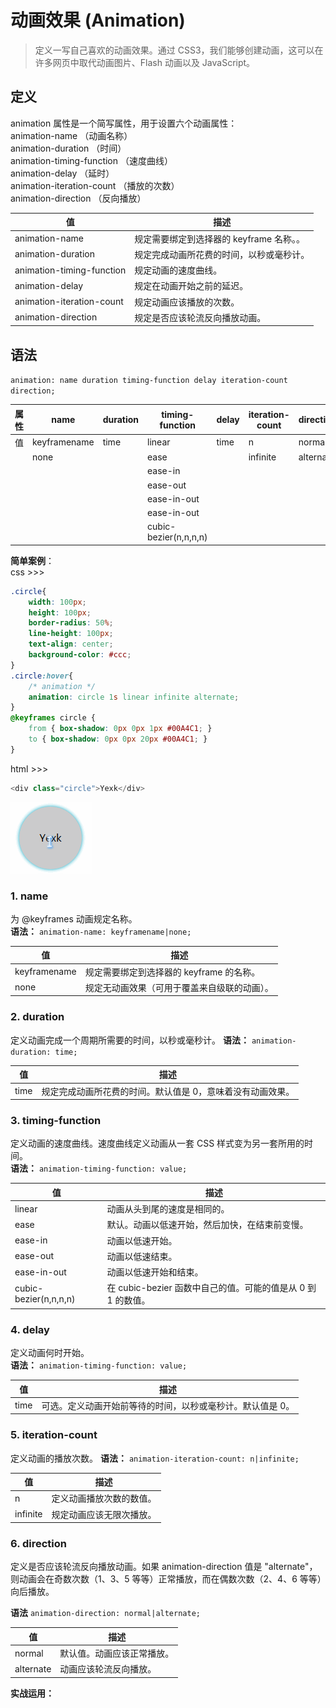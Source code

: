 # 动画效果 (Animation)
> 定义一写自己喜欢的动画效果。通过 CSS3，我们能够创建动画，这可以在许多网页中取代动画图片、Flash 动画以及 JavaScript。

## 定义
animation 属性是一个简写属性，用于设置六个动画属性：    
animation-name （动画名称）   
animation-duration （时间）   
animation-timing-function （速度曲线）   
animation-delay （延时）   
animation-iteration-count （播放的次数）   
animation-direction （反向播放）    

| 值 | 描述 |
| -- | --   |
| animation-name | 	规定需要绑定到选择器的 keyframe 名称。。|
| animation-duration | 	规定完成动画所花费的时间，以秒或毫秒计。|
| animation-timing-function | 	规定动画的速度曲线。|
| animation-delay | 	规定在动画开始之前的延迟。|
| animation-iteration-count | 	规定动画应该播放的次数。|
| animation-direction | 	规定是否应该轮流反向播放动画。| 
  
## 语法
`animation: name duration timing-function delay iteration-count direction;`   

| 属性 | name | duration | timing-function | delay | iteration-count | direction |
| --------- | ---- | -------- | --------------- | ----- | --------------- | --------- |
| 值 | keyframename | time | linear | time  | n | normal |
|    | none |  | ease |  | infinite | alternate |
|    |      |  | ease-in |  | | |
|    |      |  | ease-out  |  | | |
|    |      |  | ease-in-out  |  | | |
|    |      |  | ease-in-out  |  | | |
|    |      |  | cubic-bezier(n,n,n,n) |  | | |

**简单案例**：    
css >>>
```css
.circle{
	width: 100px;
	height: 100px;
	border-radius: 50%;
	line-height: 100px;
	text-align: center;
	background-color: #ccc;
}
.circle:hover{
	/* animation */
	animation: circle 1s linear infinite alternate;
}
@keyframes circle {
	from { box-shadow: 0px 0px 1px #00A4C1; }
	to { box-shadow: 0px 0px 20px #00A4C1; }
}
```
html >>>
```JavaScript
<div class="circle">Yexk</div>
```
![images/1_css_animate.gif](images/1_css_animate.gif)

### 1. name
为 @keyframes 动画规定名称。   
**语法：** `animation-name: keyframename|none;`    

| 值 | 描述 |
| -- | -- |
| keyframename | 规定需要绑定到选择器的 keyframe 的名称。|
| none | 规定无动画效果（可用于覆盖来自级联的动画）。|

### 2. duration
定义动画完成一个周期所需要的时间，以秒或毫秒计。
**语法：** `animation-duration: time;`

| 值 | 描述 |
| -- | -- |
|time | 规定完成动画所花费的时间。默认值是 0，意味着没有动画效果。|

### 3. timing-function
定义动画的速度曲线。速度曲线定义动画从一套 CSS 样式变为另一套所用的时间。   
**语法：** `animation-timing-function: value;`

| 值 | 描述 |
| -- | -- |
| linear | 动画从头到尾的速度是相同的。|
| ease | 默认。动画以低速开始，然后加快，在结束前变慢。|
| ease-in | 动画以低速开始。|
| ease-out | 动画以低速结束。|
| ease-in-out | 动画以低速开始和结束。|
| cubic-bezier(n,n,n,n) | 在 cubic-bezier 函数中自己的值。可能的值是从 0 到 1 的数值。|

### 4. delay
定义动画何时开始。    
**语法：** `animation-timing-function: value;`  


| 值 | 描述 |
| -- | ---- |
| time | 可选。定义动画开始前等待的时间，以秒或毫秒计。默认值是 0。 |

### 5. iteration-count
定义动画的播放次数。
**语法：** `animation-iteration-count: n|infinite;`   


| 值 | 描述 |
| -- | ---- |
| n | 定义动画播放次数的数值。 |
| infinite | 规定动画应该无限次播放。 |


### 6. direction
定义是否应该轮流反向播放动画。如果 animation-direction 值是 "alternate"，则动画会在奇数次数（1、3、5 等等）正常播放，而在偶数次数（2、4、6 等等）向后播放。  

**语法** `animation-direction: normal|alternate;`

| 值 | 描述 |
| -- | ---- |
| normal | 默认值。动画应该正常播放。 |
| alternate | 动画应该轮流反向播放。 |


__实战运用：__
